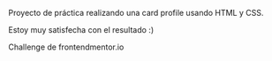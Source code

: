 Proyecto de práctica realizando una card profile usando HTML y CSS.

Estoy muy satisfecha con el resultado :)

Challenge de frontendmentor.io
